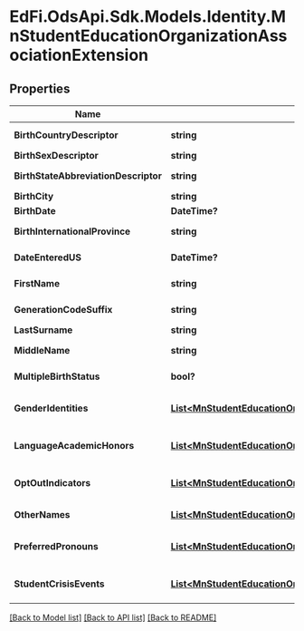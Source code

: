 # EdFi.OdsApi.Sdk.Models.Identity.MnStudentEducationOrganizationAssociationExtension
## Properties

Name | Type | Description | Notes
------------ | ------------- | ------------- | -------------
**BirthCountryDescriptor** | **string** | The country in which an individual is born. It is strongly recommended that entries use only ISO 3166 2-letter country codes. | [optional] 
**BirthSexDescriptor** | **string** | A person&#39;s gender at birth. | [optional] 
**BirthStateAbbreviationDescriptor** | **string** | The abbreviation for the name of the state (within the United States) or extra-state jurisdiction in which an individual was born. | [optional] 
**BirthCity** | **string** | The city the student was born in. | [optional] 
**BirthDate** | **DateTime?** | The month, day, and year on which an individual was born. | [optional] 
**BirthInternationalProvince** | **string** | For students born outside of the U.S., the Province or jurisdiction in which an individual is born. | [optional] 
**DateEnteredUS** | **DateTime?** | For students born outside of the U.S., the date the student entered the U.S. | [optional] 
**FirstName** | **string** | A name given to an individual at birth, baptism, or during another naming ceremony, or through legal change. | [optional] 
**GenerationCodeSuffix** | **string** | An appendage, if any, used to denote an individual&#39;s generation in his family (e.g., Jr., Sr., III). | [optional] 
**LastSurname** | **string** | The name borne in common by members of a family. | [optional] 
**MiddleName** | **string** | A secondary name given to an individual at birth, baptism, or during another naming ceremony. | [optional] 
**MultipleBirthStatus** | **bool?** | Indicator of whether the student was born with other siblings (i.e., twins, triplets, etc.) | [optional] 
**GenderIdentities** | [**List&lt;MnStudentEducationOrganizationAssociationGenderIdentity&gt;**](MnStudentEducationOrganizationAssociationGenderIdentity.md) | An unordered collection of studentEducationOrganizationAssociationGenderIdentities. Gender identity. | [optional] 
**LanguageAcademicHonors** | [**List&lt;MnStudentEducationOrganizationAssociationLanguageAcademicHonor&gt;**](MnStudentEducationOrganizationAssociationLanguageAcademicHonor.md) | An unordered collection of studentEducationOrganizationAssociationLanguageAcademicHonors. Academic honors. | [optional] 
**OptOutIndicators** | [**List&lt;MnStudentEducationOrganizationAssociationOptOutIndicators&gt;**](MnStudentEducationOrganizationAssociationOptOutIndicators.md) | An unordered collection of studentEducationOrganizationAssociationOptOutIndicators. Opt Out Indicators. | [optional] 
**OtherNames** | [**List&lt;MnStudentEducationOrganizationAssociationOtherName&gt;**](MnStudentEducationOrganizationAssociationOtherName.md) | An unordered collection of studentEducationOrganizationAssociationOtherNames. Other name. | [optional] 
**PreferredPronouns** | [**List&lt;MnStudentEducationOrganizationAssociationPreferredPronoun&gt;**](MnStudentEducationOrganizationAssociationPreferredPronoun.md) | An unordered collection of studentEducationOrganizationAssociationPreferredPronouns. Preferred pronoun. | [optional] 
**StudentCrisisEvents** | [**List&lt;MnStudentEducationOrganizationAssociationStudentCrisisEvent&gt;**](MnStudentEducationOrganizationAssociationStudentCrisisEvent.md) | An unordered collection of studentEducationOrganizationAssociationStudentCrisisEvents. Information on the crisis that has affected a student. | [optional] 

[[Back to Model list]](../README.md#documentation-for-models) [[Back to API list]](../README.md#documentation-for-api-endpoints) [[Back to README]](../README.md)

